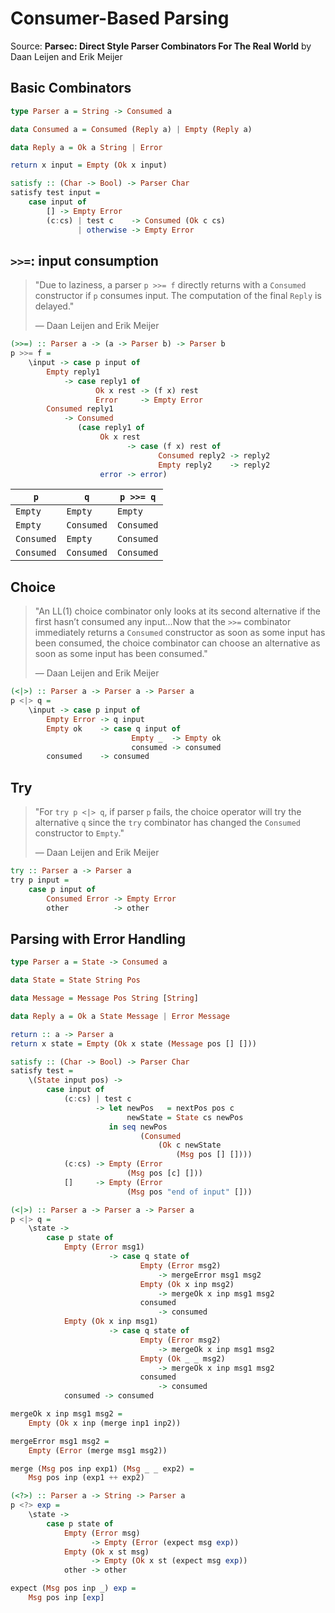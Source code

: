 # Consumer-Based Parsing

Source: **Parsec: Direct Style Parser Combinators For The Real World** by Daan Leijen and Erik Meijer

## Basic Combinators

```haskell
type Parser a = String -> Consumed a

data Consumed a = Consumed (Reply a) | Empty (Reply a)

data Reply a = Ok a String | Error

return x input = Empty (Ok x input)

satisfy :: (Char -> Bool) -> Parser Char
satisfy test input = 
    case input of
        [] -> Empty Error
        (c:cs) | test c    -> Consumed (Ok c cs)
               | otherwise -> Empty Error
```

## `>>=`: input consumption

> "Due to laziness, a parser `p >>= f` directly returns with a `Consumed` constructor
>  if `p` consumes input. The computation of the final `Reply` is delayed."
>  
>  — Daan Leijen and Erik Meijer

```haskell
(>>=) :: Parser a -> (a -> Parser b) -> Parser b
p >>= f =
    \input -> case p input of
        Empty reply1
            -> case reply1 of
                   Ok x rest -> (f x) rest
                   Error     -> Empty Error
        Consumed reply1
            -> Consumed
               (case reply1 of
                    Ok x rest
                          -> case (f x) rest of
                                 Consumed reply2 -> reply2
                                 Empty reply2    -> reply2
                    error -> error)
```

| `p`        | `q`        | `p >>= q`  |
| ---------- | ---------- | ---------- |
| `Empty`    | `Empty`    | `Empty`    |
| `Empty`    | `Consumed` | `Consumed` |
| `Consumed` | `Empty`    | `Consumed` |
| `Consumed` | `Consumed` | `Consumed` |

## Choice

> "An LL(1) choice combinator only looks at its second alternative if the first hasn’t
>  consumed any input...Now that the `>>=` combinator immediately returns a `Consumed`
>  constructor as soon as some input has been consumed, the choice combinator
>  can choose an alternative as soon as some input has been consumed."
>  
>  — Daan Leijen and Erik Meijer

```haskell
(<|>) :: Parser a -> Parser a -> Parser a
p <|> q =
    \input -> case p input of
        Empty Error -> q input
        Empty ok    -> case q input of
                           Empty _  -> Empty ok
                           consumed -> consumed
        consumed    -> consumed
```

## Try

> "For `try p <|> q`, if parser `p` fails, the choice operator will try the alternative `q`
>  since the `try` combinator has changed the `Consumed` constructor to `Empty`."
>  
>  — Daan Leijen and Erik Meijer

```haskell
try :: Parser a -> Parser a
try p input =
    case p input of
        Consumed Error -> Empty Error
        other          -> other
```

## Parsing with Error Handling

```haskell
type Parser a = State -> Consumed a

data State = State String Pos

data Message = Message Pos String [String]

data Reply a = Ok a State Message | Error Message

return :: a -> Parser a
return x state = Empty (Ok x state (Message pos [] []))

satisfy :: (Char -> Bool) -> Parser Char
satisfy test =
    \(State input pos) ->
        case input of
            (c:cs) | test c
                   -> let newPos   = nextPos pos c
                          newState = State cs newPos
                      in seq newPos
                             (Consumed
                                 (Ok c newState
                                     (Msg pos [] [])))
            (c:cs) -> Empty (Error
                          (Msg pos [c] []))
            []     -> Empty (Error
                          (Msg pos "end of input" []))

(<|>) :: Parser a -> Parser a -> Parser a
p <|> q =
    \state -> 
        case p state of
            Empty (Error msg1)
                      -> case q state of
                             Empty (Error msg2)
                                 -> mergeError msg1 msg2
                             Empty (Ok x inp msg2)
                                 -> mergeOk x inp msg1 msg2
                             consumed
                                 -> consumed
            Empty (Ok x inp msg1)
                      -> case q state of
                             Empty (Error msg2)
                                 -> mergeOk x inp msg1 msg2
                             Empty (Ok _ _ msg2)
                                 -> mergeOk x inp msg1 msg2
                             consumed
                                 -> consumed
            consumed -> consumed

mergeOk x inp msg1 msg2 =
    Empty (Ok x inp (merge inp1 inp2))

mergeError msg1 msg2 =
    Empty (Error (merge msg1 msg2))

merge (Msg pos inp exp1) (Msg _ _ exp2) =
    Msg pos inp (exp1 ++ exp2)

(<?>) :: Parser a -> String -> Parser a
p <?> exp =
    \state ->
        case p state of
            Empty (Error msg)
                  -> Empty (Error (expect msg exp))
            Empty (Ok x st msg)
                  -> Empty (Ok x st (expect msg exp))
            other -> other

expect (Msg pos inp _) exp =
    Msg pos inp [exp]
```
